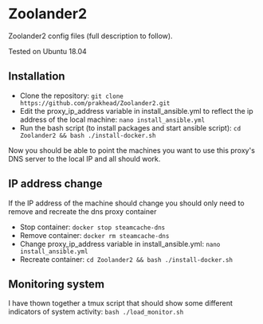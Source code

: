 # Zoolander2

Zoolander2 config files (full description to follow).

Tested on Ubuntu 18.04

## Installation
* Clone the repository: `git clone https://github.com/prakhead/Zoolander2.git`
* Edit the proxy_ip_address variable in install_ansible.yml to reflect the ip address of the local machine: `nano install_ansible.yml`
* Run the bash script (to install packages and start ansible script): `cd Zoolander2 && bash ./install-docker.sh`

Now you should be able to point the machines you want to use this proxy's DNS server to the local IP and all should work.

## IP address change
If the IP address of the machine should change you should only need to remove and recreate the dns proxy container
* Stop container: `docker stop steamcache-dns`
* Remove container: `docker rm steamcache-dns`
* Change proxy_ip_address variable in install_ansible.yml: `nano install_ansible.yml`
* Recreate container: `cd Zoolander2 && bash ./install-docker.sh`

## Monitoring system
I have thown together a tmux script that should show some different indicators of system activity: `bash ./load_monitor.sh`

